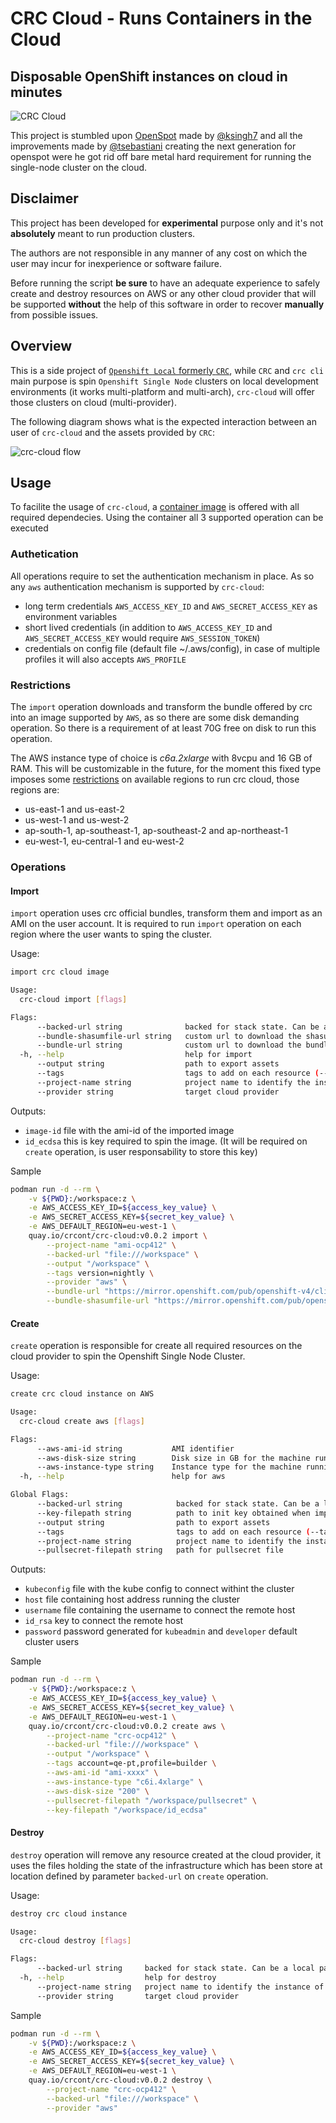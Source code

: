 # CRC Cloud - Runs Containers in the Cloud

## Disposable OpenShift instances on cloud in minutes

![CRC Cloud](assets/crc-cloud.png)

This project is stumbled upon [OpenSpot](https://github.com/ksingh7/openspot) made by [@ksingh7](https://github.com/ksingh7) and all the improvements made by [@tsebastiani](https://github.com/tsebastiani) creating the next generation for openspot were he got rid off bare metal hard requirement for running the single-node cluster on the cloud.

## Disclaimer

This project has been developed for **experimental** purpose only and it's not **absolutely** meant to run production clusters.

The authors are not responsible in any manner of any cost on which the user may incur for inexperience or software failure.

Before running the script **be sure** to have an adequate experience to safely create and destroy resources on AWS or any other cloud provider that will be supported **without** the help of this software in order to recover **manually** from possible issues.

## Overview  

This is a side project of [`Openshift Local` formerly `CRC`](https://github.com/crc-org), while `CRC` and `crc cli` main purpose is spin `Openshift Single Node` clusters on local development environments (it works multi-platform and multi-arch), `crc-cloud` will offer those clusters on cloud (multi-provider).

The following diagram shows what is the expected interaction between an user of `crc-cloud` and the assets provided by `CRC`:

![crc-cloud flow](docs/crc-cloud-flow.svg?raw=true)

## Usage

To facilite the usage of `crc-cloud`, a [container image](https://quay.io/repository/crcont/crc-cloud) is offered with all required dependecies. Using the container all 3 supported operation can be executed

### Authetication  

All operations require to set the authentication mechanism in place. As so any `aws` authentication mechanism is supported by `crc-cloud`:

- long term credentials `AWS_ACCESS_KEY_ID` and `AWS_SECRET_ACCESS_KEY` as environment variables  
- short lived credentials (in addition to `AWS_ACCESS_KEY_ID` and `AWS_SECRET_ACCESS_KEY` would require `AWS_SESSION_TOKEN`)
- credentials on config file (default file ~/.aws/config), in case of multiple profiles it will also accepts `AWS_PROFILE`

### Restrictions

The `import` operation downloads and transform the bundle offered by crc into an image supported by `AWS`, as so there are some disk demanding operation. So there is a requirement of at least 70G free on disk to run this operation.  

The AWS instance type of choice is *c6a.2xlarge* with 8vcpu and 16 GB of RAM. This will be customizable in the future, for the moment this fixed type imposes some [restrictions](https://aws.amazon.com/about-aws/whats-new/2022/12/amazon-ec2-m6a-c6a-instances-additional-regions/) on available regions to run crc cloud, those regions are:

- us-east-1 and us-east-2  
- us-west-1 and us-west-2  
- ap-south-1, ap-southeast-1, ap-southeast-2 and ap-northeast-1  
- eu-west-1, eu-central-1 and eu-west-2  

### Operations

#### Import

`import` operation uses crc official bundles, transform them and import as an AMI on the user account. It is required to run `import` operation on each region where the user wants to sping the cluster.  

Usage:

```bash
import crc cloud image

Usage:
  crc-cloud import [flags]

Flags:
      --backed-url string              backed for stack state. Can be a local path with format file:///path/subpath or s3 s3://existing-bucket
      --bundle-shasumfile-url string   custom url to download the shasum file to verify the bundle artifact
      --bundle-url string              custom url to download the bundle artifact
  -h, --help                           help for import
      --output string                  path to export assets
      --tags                           tags to add on each resource (--tags name1=value1,name2=value2)
      --project-name string            project name to identify the instance of the stack
      --provider string                target cloud provider
```

Outputs:

- `image-id` file with the ami-id of the imported image  
- `id_ecdsa` this is key required to spin the image. (It will be required on `create` operation, is user responsability to store this key)  

Sample

```bash
podman run -d --rm \
    -v ${PWD}:/workspace:z \
    -e AWS_ACCESS_KEY_ID=${access_key_value} \
    -e AWS_SECRET_ACCESS_KEY=${secret_key_value} \
    -e AWS_DEFAULT_REGION=eu-west-1 \
    quay.io/crcont/crc-cloud:v0.0.2 import \
        --project-name "ami-ocp412" \
        --backed-url "file:///workspace" \
        --output "/workspace" \
        --tags version=nightly \
        --provider "aws" \
        --bundle-url "https://mirror.openshift.com/pub/openshift-v4/clients/crc/bundles/openshift/4.12.5/crc_libvirt_4.12.5_amd64.crcbundle" \
        --bundle-shasumfile-url "https://mirror.openshift.com/pub/openshift-v4/clients/crc/bundles/openshift/4.12.5/sha256sum.txt"

```

#### Create  

`create` operation is responsible for create all required resources on the cloud provider to spin the Openshift Single Node Cluster.  

Usage:

```bash
create crc cloud instance on AWS

Usage:
  crc-cloud create aws [flags]

Flags:
      --aws-ami-id string           AMI identifier
      --aws-disk-size string        Disk size in GB for the machine running the cluster. Default is 100.
      --aws-instance-type string    Instance type for the machine running the cluster. Default is c6a.2xlarge.
  -h, --help                        help for aws

Global Flags:
      --backed-url string            backed for stack state. Can be a local path with format file:///path/subpath or s3 s3://existing-bucket
      --key-filepath string          path to init key obtained when importing the image
      --output string                path to export assets
      --tags                         tags to add on each resource (--tags name1=value1,name2=value2)
      --project-name string          project name to identify the instance of the stack
      --pullsecret-filepath string   path for pullsecret file
```

Outputs:

- `kubeconfig` file with the kube config to connect withint the cluster  
- `host` file containing host address running the cluster
- `username` file containing the username to connect the remote host
- `id_rsa` key to connect the remote host
- `password` password generated for `kubeadmin` and `developer` default cluster users

Sample

```bash
podman run -d --rm \
    -v ${PWD}:/workspace:z \
    -e AWS_ACCESS_KEY_ID=${access_key_value} \
    -e AWS_SECRET_ACCESS_KEY=${secret_key_value} \
    -e AWS_DEFAULT_REGION=eu-west-1 \
    quay.io/crcont/crc-cloud:v0.0.2 create aws \
        --project-name "crc-ocp412" \
        --backed-url "file:///workspace" \
        --output "/workspace" \
        --tags account=qe-pt,profile=builder \
        --aws-ami-id "ami-xxxx" \
        --aws-instance-type "c6i.4xlarge" \
        --aws-disk-size "200" \
        --pullsecret-filepath "/workspace/pullsecret" \
        --key-filepath "/workspace/id_ecdsa"
```

#### Destroy

`destroy` operation will remove any resource created at the cloud provider, it uses the files holding the state of the infrastructure which has been store at location defined by parameter `backed-url` on `create` operation.  

Usage:

```bash
destroy crc cloud instance

Usage:
  crc-cloud destroy [flags]

Flags:
      --backed-url string     backed for stack state. Can be a local path with format file:///path/subpath or s3 s3://existing-bucket
  -h, --help                  help for destroy
      --project-name string   project name to identify the instance of the stack
      --provider string       target cloud provider
```

Sample

```bash
podman run -d --rm \
    -v ${PWD}:/workspace:z \
    -e AWS_ACCESS_KEY_ID=${access_key_value} \
    -e AWS_SECRET_ACCESS_KEY=${secret_key_value} \
    -e AWS_DEFAULT_REGION=eu-west-1 \
    quay.io/crcont/crc-cloud:v0.0.2 destroy \
        --project-name "crc-ocp412" \
        --backed-url "file:///workspace" \
        --provider "aws" 
```
